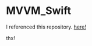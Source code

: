 # MVVM_Swift

I referenced this repository. [here!](https://github.com/ShengHuaWu/MVVMInSwift)

thx!
